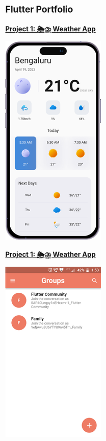 # Flutter Portfolio

## [Project 1: 🌦⛈ Weather App](https://github.com/itsmohsin/weather_app)
<img src="weatherAppiPhone.png" width="300">

## [Project 1: 🌦⛈ Weather App](https://github.com/itsmohsin/chatapp_firebase)
<img src="chatApp.png" width="300">
